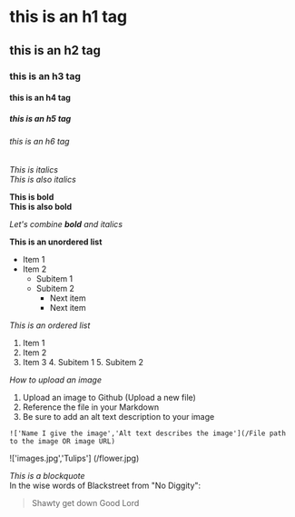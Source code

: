 # this is an h1 tag
## this is an h2 tag
### this is an h3 tag
#### this is an h4 tag
##### this is an h5 tag
###### this is an h6 tag

*This is italics* <br>
_This is also italics_

**This is bold** <br>
__This is also bold__

_Let's combine **bold** and italics_

**This is an unordered list**
* Item 1
* Item 2
  * Subitem 1
  * Subitem 2
    * Next item
    * Next item

*This is an ordered list*
1. Item 1
2. Item 2
3. Item 3
	4. Subitem 1
	5. Subitem 2

*How to upload an image*
1. Upload an image to Github (Upload a new file)
2. Reference the file in your Markdown
3. Be sure to add an alt text description to your image

`!['Name I give the image','Alt text describes the image'](/File path to the image OR image URL)`

!['images.jpg','Tulips'] (/flower.jpg)


*This is a blockquote* <br>
In the wise words of Blackstreet from "No Diggity":

> Shawty get down
> Good Lord
